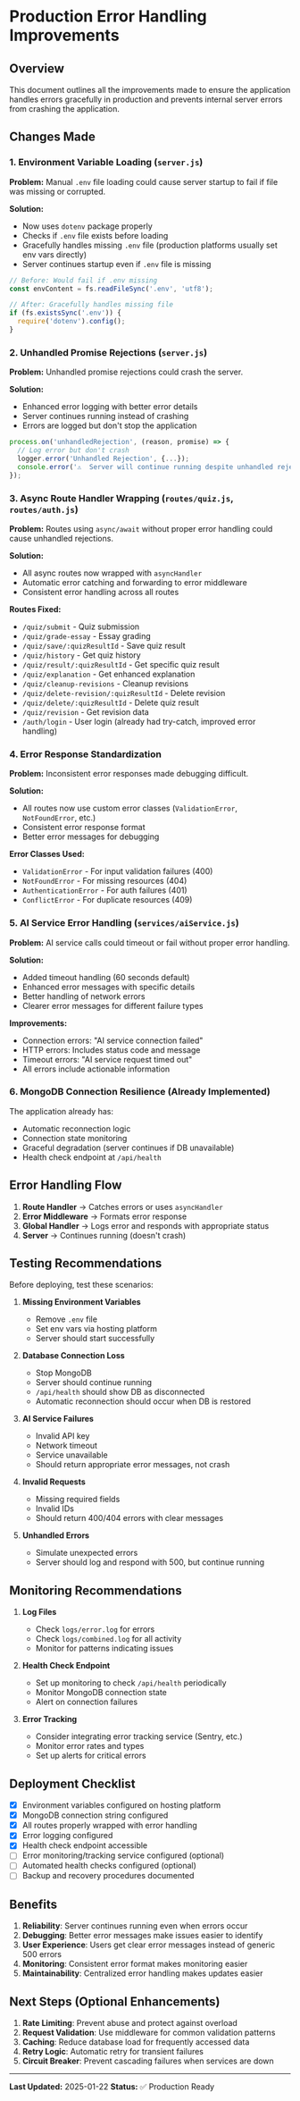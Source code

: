 # Production Error Handling Improvements

## Overview
This document outlines all the improvements made to ensure the application handles errors gracefully in production and prevents internal server errors from crashing the application.

## Changes Made

### 1. Environment Variable Loading (`server.js`)
**Problem:** Manual `.env` file loading could cause server startup to fail if file was missing or corrupted.

**Solution:**
- Now uses `dotenv` package properly
- Checks if `.env` file exists before loading
- Gracefully handles missing `.env` file (production platforms usually set env vars directly)
- Server continues startup even if `.env` file is missing

```javascript
// Before: Would fail if .env missing
const envContent = fs.readFileSync('.env', 'utf8');

// After: Gracefully handles missing file
if (fs.existsSync('.env')) {
  require('dotenv').config();
}
```

### 2. Unhandled Promise Rejections (`server.js`)
**Problem:** Unhandled promise rejections could crash the server.

**Solution:**
- Enhanced error logging with better error details
- Server continues running instead of crashing
- Errors are logged but don't stop the application

```javascript
process.on('unhandledRejection', (reason, promise) => {
  // Log error but don't crash
  logger.error('Unhandled Rejection', {...});
  console.error('⚠️  Server will continue running despite unhandled rejection');
});
```

### 3. Async Route Handler Wrapping (`routes/quiz.js`, `routes/auth.js`)
**Problem:** Routes using `async/await` without proper error handling could cause unhandled rejections.

**Solution:**
- All async routes now wrapped with `asyncHandler`
- Automatic error catching and forwarding to error middleware
- Consistent error handling across all routes

**Routes Fixed:**
- `/quiz/submit` - Quiz submission
- `/quiz/grade-essay` - Essay grading
- `/quiz/save/:quizResultId` - Save quiz result
- `/quiz/history` - Get quiz history
- `/quiz/result/:quizResultId` - Get specific quiz result
- `/quiz/explanation` - Get enhanced explanation
- `/quiz/cleanup-revisions` - Cleanup revisions
- `/quiz/delete-revision/:quizResultId` - Delete revision
- `/quiz/delete/:quizResultId` - Delete quiz result
- `/quiz/revision` - Get revision data
- `/auth/login` - User login (already had try-catch, improved error handling)

### 4. Error Response Standardization
**Problem:** Inconsistent error responses made debugging difficult.

**Solution:**
- All routes now use custom error classes (`ValidationError`, `NotFoundError`, etc.)
- Consistent error response format
- Better error messages for debugging

**Error Classes Used:**
- `ValidationError` - For input validation failures (400)
- `NotFoundError` - For missing resources (404)
- `AuthenticationError` - For auth failures (401)
- `ConflictError` - For duplicate resources (409)

### 5. AI Service Error Handling (`services/aiService.js`)
**Problem:** AI service calls could timeout or fail without proper error handling.

**Solution:**
- Added timeout handling (60 seconds default)
- Enhanced error messages with specific details
- Better handling of network errors
- Clearer error messages for different failure types

**Improvements:**
- Connection errors: "AI service connection failed"
- HTTP errors: Includes status code and message
- Timeout errors: "AI service request timed out"
- All errors include actionable information

### 6. MongoDB Connection Resilience (Already Implemented)
The application already has:
- Automatic reconnection logic
- Connection state monitoring
- Graceful degradation (server continues if DB unavailable)
- Health check endpoint at `/api/health`

## Error Handling Flow

1. **Route Handler** → Catches errors or uses `asyncHandler`
2. **Error Middleware** → Formats error response
3. **Global Handler** → Logs error and responds with appropriate status
4. **Server** → Continues running (doesn't crash)

## Testing Recommendations

Before deploying, test these scenarios:

1. **Missing Environment Variables**
   - Remove `.env` file
   - Set env vars via hosting platform
   - Server should start successfully

2. **Database Connection Loss**
   - Stop MongoDB
   - Server should continue running
   - `/api/health` should show DB as disconnected
   - Automatic reconnection should occur when DB is restored

3. **AI Service Failures**
   - Invalid API key
   - Network timeout
   - Service unavailable
   - Should return appropriate error messages, not crash

4. **Invalid Requests**
   - Missing required fields
   - Invalid IDs
   - Should return 400/404 errors with clear messages

5. **Unhandled Errors**
   - Simulate unexpected errors
   - Server should log and respond with 500, but continue running

## Monitoring Recommendations

1. **Log Files**
   - Check `logs/error.log` for errors
   - Check `logs/combined.log` for all activity
   - Monitor for patterns indicating issues

2. **Health Check Endpoint**
   - Set up monitoring to check `/api/health` periodically
   - Monitor MongoDB connection state
   - Alert on connection failures

3. **Error Tracking**
   - Consider integrating error tracking service (Sentry, etc.)
   - Monitor error rates and types
   - Set up alerts for critical errors

## Deployment Checklist

- [x] Environment variables configured on hosting platform
- [x] MongoDB connection string configured
- [x] All routes properly wrapped with error handling
- [x] Error logging configured
- [x] Health check endpoint accessible
- [ ] Error monitoring/tracking service configured (optional)
- [ ] Automated health checks configured (optional)
- [ ] Backup and recovery procedures documented

## Benefits

1. **Reliability**: Server continues running even when errors occur
2. **Debugging**: Better error messages make issues easier to identify
3. **User Experience**: Users get clear error messages instead of generic 500 errors
4. **Monitoring**: Consistent error format makes monitoring easier
5. **Maintainability**: Centralized error handling makes updates easier

## Next Steps (Optional Enhancements)

1. **Rate Limiting**: Prevent abuse and protect against overload
2. **Request Validation**: Use middleware for common validation patterns
3. **Caching**: Reduce database load for frequently accessed data
4. **Retry Logic**: Automatic retry for transient failures
5. **Circuit Breaker**: Prevent cascading failures when services are down

---

**Last Updated:** 2025-01-22
**Status:** ✅ Production Ready


